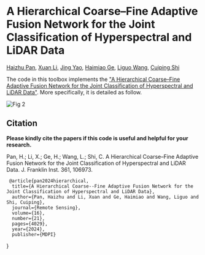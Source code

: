 # A Hierarchical Coarse–Fine Adaptive Fusion Network for the Joint Classification of Hyperspectral and LiDAR Data

[Haizhu Pan](), [Xuan Li](), [Jing Yao](), [Haimiao Ge](), [Liguo Wang](), [Cuiping Shi]()

The code in this toolbox implements the ["A Hierarchical Coarse–Fine Adaptive Fusion Network for the Joint Classification of Hyperspectral and LiDAR Data"](https://www.mdpi.com/2072-4292/16/21/4029).
More specifically, it is detailed as follow.

![Fig  2](https://github.com/user-attachments/assets/6d989f39-7487-46f3-ba10-58fd7728b97a)

Citation
---------------------

**Please kindly cite the papers if this code is useful and helpful for your research.**

Pan, H.; Li, X.; Ge, H.; Wang, L.; Shi, C. A Hierarchical Coarse–Fine Adaptive Fusion Network for the Joint Classification of Hyperspectral and LiDAR Data. J. Franklin Inst. 361, 106973.

     @article{pan2024hierarchical,
      title={A Hierarchical Coarse--Fine Adaptive Fusion Network for the Joint Classification of Hyperspectral and LiDAR Data},
      author={Pan, Haizhu and Li, Xuan and Ge, Haimiao and Wang, Liguo and Shi, Cuiping},
      journal={Remote Sensing},
      volume={16},
      number={21},
      pages={4029},
      year={2024},
      publisher={MDPI}
}
